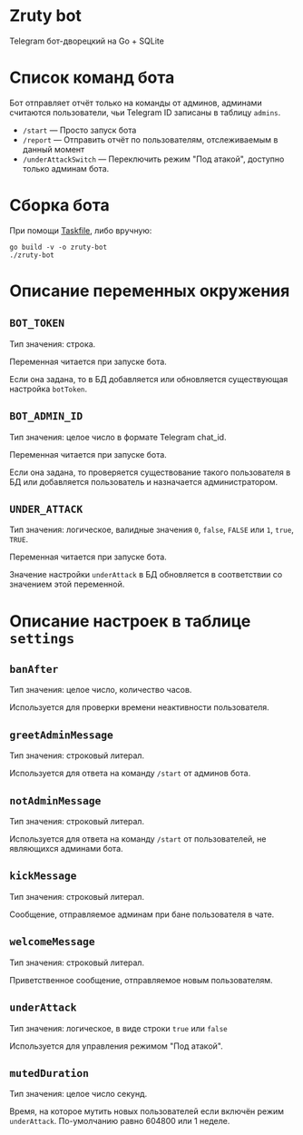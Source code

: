 # Zruty bot
Telegram бот-дворецкий на Go + SQLite

# Список команд бота
Бот отправляет отчёт только на команды от админов, админами считаются пользователи, чьи Telegram ID записаны в таблицу `admins`. 

- `/start` — Просто запуск бота
- `/report` — Отправить отчёт по пользователям, отслеживаемым в данный момент
- `/underAttackSwitch` — Переключить режим "Под атакой", доступно только админам бота.

# Сборка бота
При помощи [Taskfile](https://taskfile.dev/), либо вручную:
``` shell
go build -v -o zruty-bot
./zruty-bot
```
# Описание переменных окружения
## `BOT_TOKEN`
Тип значения: строка.

Переменная читается при запуске бота.

Если она задана, то в БД добавляется или обновляется существующая настройка `botToken`.
## `BOT_ADMIN_ID`
Тип значения: целое число в формате Telegram chat_id.

Переменная читается при запуске бота.

Если она задана, то проверяется существование такого пользователя в БД или добавляется пользователь и назначается администратором.
## `UNDER_ATTACK`
Тип значения: логическое, валидные значения `0`, `false`, `FALSE` или `1`, `true`, `TRUE`.

Переменная читается при запуске бота.

Значение настройки `underAttack` в БД обновляется в соответствии со значением этой переменной.
# Описание настроек в таблице `settings`
## `banAfter`
Тип значения: целое число, количество часов.

Используется для проверки времени неактивности пользователя.
## `greetAdminMessage`
Тип значения: строковый литерал.

Используется для ответа на команду `/start` от админов бота.
## `notAdminMessage`
Тип значения: строковый литерал.

Используется для ответа на команду `/start` от пользователей, не являющихся админами бота.
## `kickMessage`
Тип значения: строковый литерал.

Сообщение, отправляемое админам при бане пользователя в чате.
## `welcomeMessage`
Тип значения: строковый литерал.

Приветственное сообщение, отправляемое новым пользователям.
## `underAttack`
Тип значения: логическое, в виде строки `true` или `false`

Используется для управления режимом "Под атакой".
## `mutedDuration`
Тип значения: целое число секунд.

Время, на которое мутить новых пользователей если включён режим `underAttack`. По-умолчанию равно 604800 или 1 неделе.
